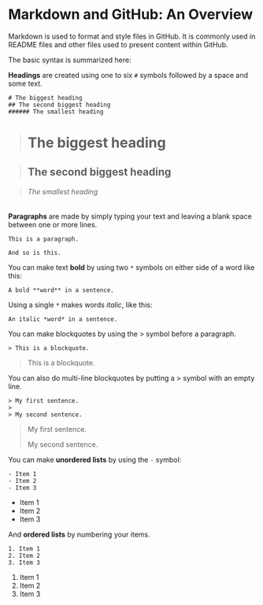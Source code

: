 # Markdown and GitHub: An Overview

Markdown is used to format and style files in GitHub. It is commonly used in README files and other files used to present content within GitHub.

The basic syntax is summarized here:

**Headings** are created using one to six `#` symbols followed by a space and some text.

```
# The biggest heading
## The second biggest heading
###### The smallest heading
```

> # The biggest heading

> ## The second biggest heading

> ###### The smallest heading


**Paragraphs** are made by simply typing your text and leaving a blank space between one or more lines.

```
This is a paragraph.

And so is this.
```

You can make text **bold** by using two `*` symbols on either side of a word like this:

```
A bold **word** in a sentence.
```

Using a single `*` makes words *italic*, like this:

```
An italic *word* in a sentence.
```


You can make blockquotes by using the > symbol before a paragraph.

```
> This is a blockquote.
```

> This is a blockquote.

You can also do multi-line blockquotes by putting a > symbol with an empty line.

```
> My first sentence.
>
> My second sentence.
```

> My first sentence.
>
> My second sentence.

You can make **unordered lists** by using the `-` symbol:

```
- Item 1
- Item 2
- Item 3
```

- Item 1
- Item 2
- Item 3

And **ordered lists** by numbering your items.

```
1. Item 1
2. Item 2
3. Item 3
```

1. Item 1
2. Item 2
3. Item 3
